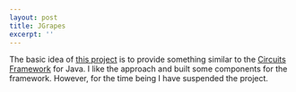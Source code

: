 ```yaml
---
layout: post
title: JGrapes
excerpt: ''
---
```


The basic idea of [this project](http://mnlipp.github.io/jgrapes/) is to provide something similar to the [Circuits Framework](https://github.com/circuits/circuits) for Java. I like the approach and built some components for the framework. However, for the time being I have suspended the project. 
